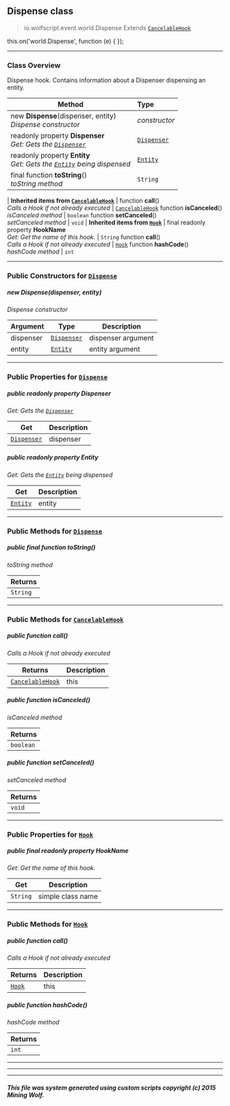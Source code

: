 ## Dispense __class__

>io.wolfscript.event.world.Dispense
>Extends [`CancelableHook`](../../hook/CancelableHook.md)

this.on('world.Dispense', function (e) { });

---

### Class Overview

Dispense hook. Contains information about a Dispenser dispensing an entity.

Method | Type   
--- | :--- 
new __Dispense__(dispenser, entity) <br> _Dispense constructor_ | _constructor_
 readonly property __Dispenser__ <br> _Get: Gets the [`Dispenser`](../../api/world/blocks/Dispenser.md)_ | [`Dispenser`](../../api/world/blocks/Dispenser.md)
 readonly property __Entity__ <br> _Get: Gets the [`Entity`](../../api/entity/Entity.md) being dispensed_ | [`Entity`](../../api/entity/Entity.md)
final function __toString__() <br> _toString method_ | `String`
 |
__Inherited items from [`CancelableHook`](../../hook/CancelableHook.md)__ |
 function __call__() <br> _Calls a Hook if not already executed_ | [`CancelableHook`](../../hook/CancelableHook.md)
 function __isCanceled__() <br> _isCanceled method_ | `boolean`
 function __setCanceled__() <br> _setCanceled method_ | `void`
 |
__Inherited items from [`Hook`](../../hook/Hook.md)__ |
final readonly property __HookName__ <br> _Get: Get the name of this hook._ | `String`
 function __call__() <br> _Calls a Hook if not already executed_ | [`Hook`](../../hook/Hook.md)
 function __hashCode__() <br> _hashCode method_ | `int`







---

### Public Constructors for [`Dispense`](Dispense.md)

##### <a id='dispense'></a>new __Dispense__(dispenser, entity) 

_Dispense constructor_

Argument | Type | Description  
--- | --- | --- 
dispenser | [`Dispenser`](../../api/world/blocks/Dispenser.md) | dispenser argument
entity | [`Entity`](../../api/entity/Entity.md) | entity argument

---

### Public Properties for [`Dispense`](Dispense.md)

##### <a id='dispenser'></a>public  readonly property __Dispenser__

_Get: Gets the [`Dispenser`](../../api/world/blocks/Dispenser.md)_

Get | Description
--- | --- 
[`Dispenser`](../../api/world/blocks/Dispenser.md) | dispenser



##### <a id='entity'></a>public  readonly property __Entity__

_Get: Gets the [`Entity`](../../api/entity/Entity.md) being dispensed_

Get | Description
--- | --- 
[`Entity`](../../api/entity/Entity.md) | entity



---

### Public Methods for [`Dispense`](Dispense.md)

##### <a id='tostring'></a>public final function __toString__()

_toString method_

Returns | 
--- | 
`String` |


---

### Public Methods for [`CancelableHook`](../../hook/CancelableHook.md)

##### <a id='call'></a>public  function __call__()

_Calls a Hook if not already executed_

Returns | Description
--- | --- 
[`CancelableHook`](../../hook/CancelableHook.md) | this


##### <a id='iscanceled'></a>public  function __isCanceled__()

_isCanceled method_

Returns | 
--- | 
`boolean` |


##### <a id='setcanceled'></a>public  function __setCanceled__()

_setCanceled method_

Returns | 
--- | 
`void` |


---

### Public Properties for [`Hook`](../../hook/Hook.md)

##### <a id='hookname'></a>public final readonly property __HookName__

_Get: Get the name of this hook._

Get | Description
--- | --- 
`String` | simple class name



---

### Public Methods for [`Hook`](../../hook/Hook.md)

##### <a id='call'></a>public  function __call__()

_Calls a Hook if not already executed_

Returns | Description
--- | --- 
[`Hook`](../../hook/Hook.md) | this


##### <a id='hashcode'></a>public  function __hashCode__()

_hashCode method_

Returns | 
--- | 
`int` |


---


---


---


##### This file was system generated using custom scripts copyright (c) 2015 Mining Wolf.
	

